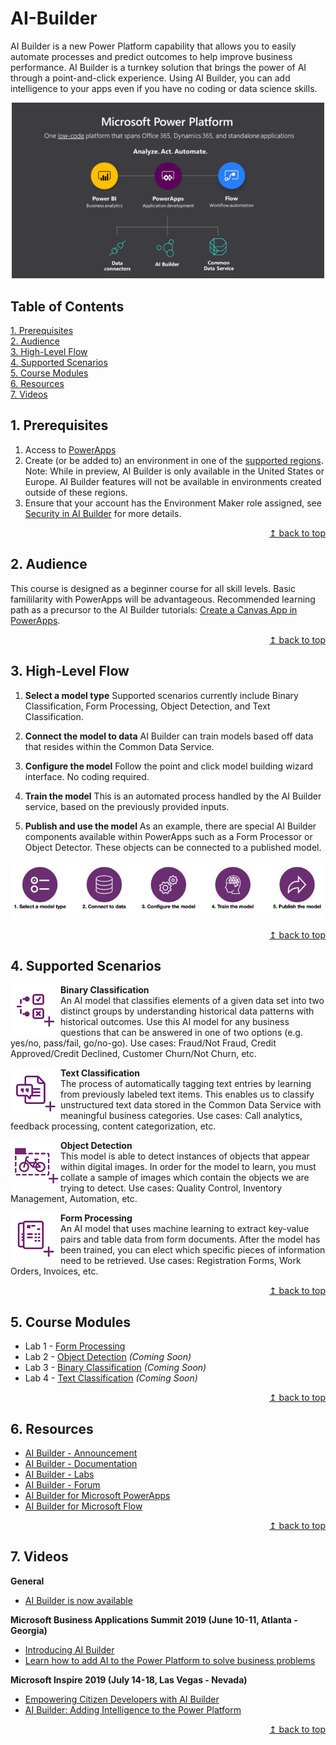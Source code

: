 # AI-Builder
AI Builder is a new Power Platform capability that allows you to easily automate processes and predict outcomes to help improve business performance. AI Builder is a turnkey solution that brings the power of AI through a point-and-click experience. Using AI Builder, you can add intelligence to your apps even if you have no coding or data science skills.

<p align="center">
  <img src="./images/power_platform.png" alt="AI Builder Process Flow" width="500px">
</p>

## Table of Contents
   [1. Prerequisites](#1-prerequisites)  
   [2. Audience](#2-audience)  
   [3. High-Level Flow](#3-high-level-flow)  
   [4. Supported Scenarios](#4-supported-scenarios)  
   [5. Course Modules](#5-course-modules)  
   [6. Resources](#6-resources)  
   [7. Videos](#7-videos)  

## 1. Prerequisites
1. Access to [PowerApps](https://powerapps.microsoft.com/en-us/)
2. Create (or be added to) an environment in one of the [supported regions](https://docs.microsoft.com/en-us/ai-builder/administer#supported-regions).  
Note: While in preview, AI Builder is only available in the United States or Europe. AI Builder features will not be available in environments created outside of these regions.
3. Ensure that your account has the Environment Maker role assigned, see [Security in AI Builder](https://docs.microsoft.com/en-us/ai-builder/security) for more details.

<div align="right"><a href="#ai-builder">↥ back to top</a></div>

## 2. Audience
This course is designed as a beginner course for all skill levels. Basic famililarity with PowerApps will be advantageous. Recommended learning path as a precursor to the AI Builder tutorials: [Create a Canvas App in PowerApps](https://docs.microsoft.com/en-us/learn/paths/create-powerapps/).

<div align="right"><a href="#ai-builder">↥ back to top</a></div>

## 3. High-Level Flow
1. **Select a model type**
Supported scenarios currently include Binary Classification, Form Processing, Object Detection, and Text Classification.

2. **Connect the model to data**
AI Builder can train models based off data that resides within the Common Data Service.

3. **Configure the model**
Follow the point and click model building wizard interface. No coding required.

4. **Train the model**
This is an automated process handled by the AI Builder service, based on the previously provided inputs.

5. **Publish and use the model**
As an example, there are special AI Builder components available within PowerApps such as a Form Processor or Object Detector. These objects can be connected to a published model.
<p align="center">
  <img src="./images/ai_builder_flow.png" alt="AI Builder Process Flow">
</p>

<div align="right"><a href="#ai-builder">↥ back to top</a></div>

## 4. Supported Scenarios
<img align="left" src="./images/binary_classification.png" width="80px">  

**Binary Classification**  
An AI model that classifies elements of a given data set into two distinct groups by understanding historical data patterns with historical outcomes. Use this AI model for any business questions that can be answered in one of two options (e.g. yes/no, pass/fail, go/no-go). Use cases: Fraud/Not Fraud, Credit Approved/Credit Declined, Customer Churn/Not Churn, etc.

<img align="left" src="./images/text_classification.png" width="80px"> 

**Text Classification**  
The process of automatically tagging text entries by learning from previously labeled text items. This enables us to classify unstructured text data stored in the Common Data Service with meaningful business categories. Use cases: Call analytics, feedback processing, content categorization, etc.

<img align="left" src="./images/object_detection.png" width="80px">  

**Object Detection**  
This model is able to detect instances of objects that appear within digital images.  In order for the model to learn, you must collate a sample of images which contain the objects we are trying to detect. Use cases: Quality Control, Inventory Management, Automation, etc.

<img align="left" src="./images/form_processing.png" width="80px">  

**Form Processing**  
An AI model that uses machine learning to extract key-value pairs and table data from form documents. After the model has been trained, you can elect which specific pieces of information need to be retrieved. Use cases: Registration Forms, Work Orders, Invoices, etc.

<div align="right"><a href="#ai-builder">↥ back to top</a></div>

## 5. Course Modules
* Lab 1 - [Form Processing](labs/lab-form-processing.md)
* Lab 2 - [Object Detection](#) *(Coming Soon)*
* Lab 3 - [Binary Classification](#) *(Coming Soon)*
* Lab 4 - [Text Classification](#) *(Coming Soon)*

<div align="right"><a href="#ai-builder">↥ back to top</a></div>

## 6. Resources
* [AI Builder - Announcement](https://powerapps.microsoft.com/en-us/blog/introducing-ai-builder-for-powerplatform/)
* [AI Builder - Documentation](https://docs.microsoft.com/en-us/ai-builder/overview)
* [AI Builder - Labs](https://aka.ms/ai-builder-labs)
* [AI Builder - Forum](https://powerusers.microsoft.com/t5/forums/filteredbylabelpage/board-id/PowerAppsForum1/label-name/ai%20builder)
* [AI Builder for Microsoft PowerApps](https://aka.ms/PowerApps_AIBuilder)
* [AI Builder for Microsoft Flow](https://aka.ms/Flow_AIBuilder)  

<div align="right"><a href="#ai-builder">↥ back to top</a></div>

## 7. Videos
**General**  
* [AI Builder is now available](https://www.youtube.com/watch?v=WSWmn7WM3i4)

**Microsoft Business Applications Summit 2019 (June 10-11, Atlanta - Georgia)**  
* [Introducing AI Builder](https://www.youtube.com/watch?v=JOt_mXqVxFI)
* [Learn how to add AI to the Power Platform to solve business problems](https://www.youtube.com/watch?v=E1be_J1qxro)

**Microsoft Inspire 2019 (July 14-18, Las Vegas - Nevada)**  
* [Empowering Citizen Developers with AI Builder](https://www.youtube.com/watch?v=IA8aRy_WM4s)
* [AI Builder: Adding Intelligence to the Power Platform](https://myinspire.microsoft.com/sessions/546b0ac7-a254-45a6-b322-6720d23f9a56)

<div align="right"><a href="#ai-builder">↥ back to top</a></div>
